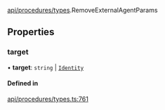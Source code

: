 [api/procedures/types](../../../../Modules/API/Procedures/Types.md).RemoveExternalAgentParams

## Properties

### target

• **target**: `string` \| [`Identity`](../../../../Classes/API/Entities/Identity/Identity.md)

#### Defined in

[api/procedures/types.ts:761](https://github.com/PolymeshAssociation/polymesh-sdk/blob/15be87e8/src/api/procedures/types.ts#L761)
